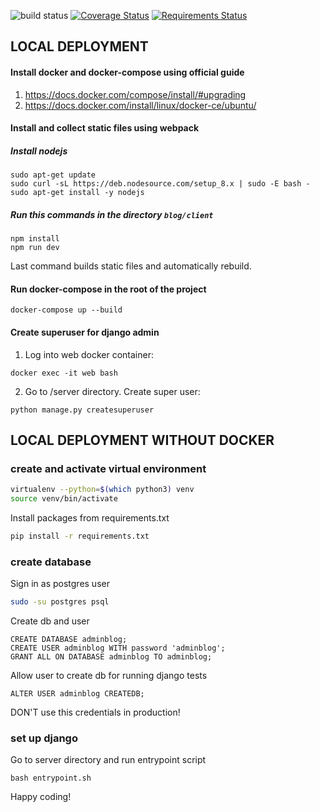 ![build status](https://travis-ci.org/FUNNYDMAN/blog.svg?branch=master)
[![Coverage Status](https://coveralls.io/repos/github/FUNNYDMAN/blog/badge.svg?branch=master)](https://coveralls.io/github/FUNNYDMAN/blog?branch=master)
[![Requirements Status](https://requires.io/github/FUNNYDMAN/blog/requirements.svg?branch=master)](https://requires.io/github/FUNNYDMAN/blog/requirements/?branch=master)
## LOCAL DEPLOYMENT

#### Install docker and docker-compose using official guide

1. https://docs.docker.com/compose/install/#upgrading
2. https://docs.docker.com/install/linux/docker-ce/ubuntu/
#### Install and collect static files using webpack
##### Install nodejs
```
sudo apt-get update
sudo curl -sL https://deb.nodesource.com/setup_8.x | sudo -E bash -
sudo apt-get install -y nodejs
```
##### Run this commands in the directory `blog/client` 
```
npm install
npm run dev
```
Last command builds static files and automatically rebuild.

#### Run docker-compose in the root of the project

```
docker-compose up --build
```
#### Create superuser for django admin
1. Log into web docker container:
``` 
docker exec -it web bash
```
2. Go to /server directory. Create super user:
```
python manage.py createsuperuser
```


## LOCAL DEPLOYMENT WITHOUT DOCKER
### create and activate virtual environment
```bash
virtualenv --python=$(which python3) venv
source venv/bin/activate
```
Install packages from requirements.txt
```bash
pip install -r requirements.txt
```

### create database

Sign in as postgres user
```bash
sudo -su postgres psql
```
Create db and user
```
CREATE DATABASE adminblog;
CREATE USER adminblog WITH password 'adminblog';
GRANT ALL ON DATABASE adminblog TO adminblog;
```
Allow user to create db for running django tests

```
ALTER USER adminblog CREATEDB;
```
DON'T use this credentials in production!

### set up django
Go to server directory and run entrypoint script
```
bash entrypoint.sh
```
Happy coding!